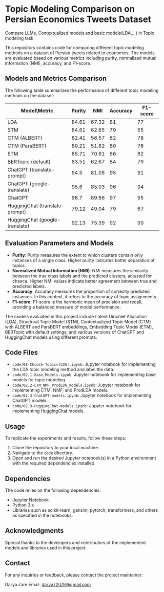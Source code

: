 # Topic Modeling Comparison on Persian Economics Tweets Dataset

Compare LLMs, Contextualized models and basic models(LDA,...) in Topic modeling task.

This repository contains code for comparing different topic modeling methods on a dataset of Persian tweets related to economics. The models are evaluated based on various metrics including purity, normalized mutual information (NMI), accuracy, and F1-score.

## Models and Metrics Comparison

The following table summarizes the performance of different topic modeling methods on the dataset:

| Model\Metric            | Purity | NMI   | Accuracy | F1-score |
|-------------------------|--------|-------|----------|----------|
| LDA                     | 84.61  | 67.32 | 81       | 77       |
| STM                     | 84.61  | 62.65 | 79       | 65       |
| CTM (ALBERT)            | 82.41  | 56.57 | 82       | 78       |
| CTM (ParsBERT)          | 80.21  | 51.82 | 80       | 76       |
| ETM                     | 85.71  | 70.91 | 86       | 82       |
| BERTopic (default)      | 83.51  | 62.67 | 84       | 79       |
| ChatGPT (translate-prompt) | 94.5 | 81.06 | 95       | 91       |
| ChatGPT (google-translate) | 95.6 | 85.03 | 96       | 94       |
| ChatGPT                 | 96.7   | 89.86 | 97       | 95       |
| HuggingChat (translate-prompt) | 79.12 | 49.04 | 79 | 67    |
| HuggingChat (google-translate) | 92.13 | 75.39 | 92 | 90    |

## Evaluation Parameters and Models

- **Purity**: Purity measures the extent to which clusters contain only instances of a single class. Higher purity indicates better separation of topics.
- **Normalized Mutual Information (NMI)**: NMI measures the similarity between the true class labels and the predicted clusters, adjusted for chance. Higher NMI values indicate better agreement between true and predicted labels.
- **Accuracy**: Accuracy measures the proportion of correctly predicted instances. In this context, it refers to the accuracy of topic assignments.
- **F1-score**: F1-score is the harmonic mean of precision and recall, providing a balanced measure of model performance.

The models evaluated in this project include Latent Dirichlet Allocation (LDA), Structural Topic Model (STM), Contextualized Topic Model (CTM) with ALBERT and ParsBERT embeddings, Embedding Topic Model (ETM), BERTopic with default settings, and various versions of ChatGPT and HuggingChat models using different prompts.

## Code Files

- `code/01-Choose-Topics(LDA).ipynb`: Jupyter notebook for implementing the LDA topic modeling method and label the data.
- `code/02.1-Base_Models.ipynb`: Jupyter notebook for implementing base models for topic modeling.
- `code/02.2-CTM_NMF_ProdLDA_models.ipynb`: Jupyter notebook for implementing CTM, NMF, and ProdLDA models.
- `code/02.3-ChatGPT-models.ipynb`: Jupyter notebook for implementing ChatGPT models.
- `code/02.3-HuggingChat-models.ipynb`: Jupyter notebook for implementing HuggingChat models.

## Usage

To replicate the experiments and results, follow these steps:

1. Clone the repository to your local machine.
2. Navigate to the `code` directory.
3. Open and run the desired Jupyter notebook(s) in a Python environment with the required dependencies installed.

## Dependencies

The code relies on the following dependencies:

- Jupyter Notebook
- Python 3.x
- Libraries such as scikit-learn, gensim, pytorch, transformers, and others as specified in the notebooks.

## Acknowledgments

Special thanks to the developers and contributors of the implemented models and libraries used in this project.

## Contact

For any inquiries or feedback, please contact the project maintainer:

Darya Zare
Email: daryaz2079@gmail.com

